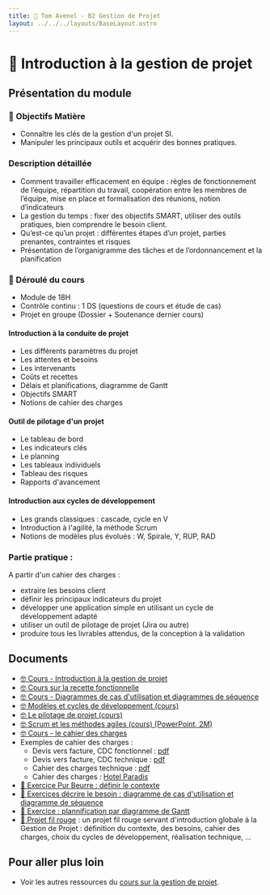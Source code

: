```yaml
---
title: 📅 Tom Avenel - B2 Gestion de Projet
layout: ../../../layouts/BaseLayout.astro
---
```


# 📅 Introduction à la gestion de projet 

## Présentation du module

### 🎯 Objectifs Matière 

- Connaître les clés de la gestion d'un projet SI. 
- Manipuler les principaux outils et acquérir des bonnes pratiques. 

### Description détaillée 

- Comment travailler efficacement en équipe : règles de fonctionnement de l’équipe, répartition du travail, coopération entre les membres de l’équipe, mise en place et formalisation des réunions, notion d’indicateurs 
- La gestion du temps : fixer des objectifs SMART, utiliser des outils pratiques, bien comprendre le besoin client. 
- Qu’est-ce qu’un projet : différentes étapes d’un projet, parties prenantes, contraintes et risques 
- Présentation de l’organigramme des tâches et de l’ordonnancement et la planification 
 
### 📅 Déroulé du cours

- Module de 18H
- Contrôle continu : 1 DS (questions de cours et étude de cas)
- Projet en groupe (Dossier + Soutenance dernier cours)

#### Introduction à la conduite de projet

- Les différents paramètres du projet
- Les attentes et besoins
- Les intervenants
- Coûts et recettes
- Délais et planifications, diagramme de Gantt
- Objectifs SMART
- Notions de cahier des charges

#### Outil de pilotage d'un projet

- Le tableau de bord
- Les indicateurs clés
- Le planning
- Les tableaux individuels
- Tableau des risques
- Rapports d'avancement

#### Introduction aux cycles de développement

- Les grands classiques : cascade, cycle en V
- Introduction à l'agilité, la méthode Scrum
- Notions de modèles plus évolués : W, Spirale, Y, RUP, RAD

### Partie pratique : 

A partir d'un cahier des charges :

- extraire les besoins client
- définir les principaux indicateurs du projet
- développer une application simple en utilisant un cycle de développement adapté
- utiliser un outil de pilotage de projet (Jira ou autre)
- produire tous les livrables attendus, de la conception à la validation

## Documents

- [🤓 Cours - Introduction à la gestion de projet](/cours/gestion-projet/intro-gestion-projet)
- [🤓 Cours sur la recette fonctionnelle](/cours/tests/methodo/cours-recette)
- [🤓 Cours - Diagrammes de cas d'utilisation et diagrammes de séquence](/cours/uml/use-case)
- [🤓 Modèles et cycles de développement (cours)](/cours/gestion-projet/modeles_dev)
- [🤓 Le pilotage de projet (cours)](/cours/gestion-projet/pilotage_projet-cours)
- [🤓 Scrum et les méthodes agiles (cours) (PowerPoint, 2M)](/cours/scrum.pptx)
- [🤓 Cours - le cahier des charges](/cours/gestion-projet/cahier-charges/cahier_charges-cours)
- Exemples de cahier des charges :
  - Devis vers facture, CDC fonctionnel : [pdf](/cours/cahier-charges/dvf_fonctionnel.pdf)
  - Devis vers facture, CDC technique  : [pdf](/cours/cahier-charges/dvf_technique.pdf)
  - Cahier des charges technique : [pdf](/cours/cahier-charges/ex_t1.pdf)
  - Cahier des charges : [Hotel Paradis](https://docs.google.com/document/d/1k1kHGk7QgoY3-hMCi0CURhRDo0zMawqyDluuXvYmq5E)
- [📝 Exercice Pur Beurre : définir le contexte](/cours/gestion-projet/exos/exo-pur-beurre)
- [📝 Exercices décrire le besoin : diagramme de cas d'utilisation et diagramme de séquence](/cours/gestion-projet/exos/exos-cas-utilisation-cas-sequence)
- [📝 Exercice : plannification par diagramme de Gantt](/cours/gestion-projet/exos/exo-gantt)
- [📌 Projet fil rouge](/cours/gestion-projet/exos/projet_fil_rouge) : un projet fil rouge servant d'introduction globale à la Gestion de Projet : définition du contexte, des besoins, cahier des charges, choix du cycles de développement, réalisation technique, ...

## Pour aller plus loin

- Voir les autres ressources du [cours sur la gestion de projet](/cours/gestion-projet).
